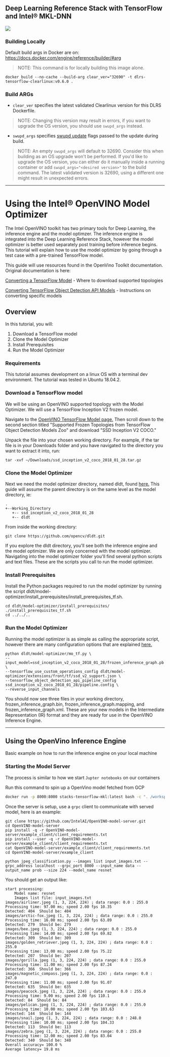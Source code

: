 ## Deep Learning Reference Stack with TensorFlow and Intel® MKL-DNN

[![](https://images.microbadger.com/badges/image/clearlinux/stacks-dlrs-mkl.svg)](https://microbadger.com/images/clearlinux/stacks-dlrs-mkl "Get your own image badge on microbadger.com")

### Building Locally

Default build args in Docker are on: https://docs.docker.com/engine/reference/builder/#arg

>NOTE: This command is for locally building this image alone.

```
docker build --no-cache --build-arg clear_ver="32690" -t dlrs-tensorflow-clearlinux:v0.6.0 .
```

### Build ARGs

* `clear_ver` specifies the latest validated Clearlinux version for this DLRS Dockerfile.
>NOTE: Changing this version may result in errors, if you want to upgrade the OS version, you should use `swupd_args` instead.

* `swupd_args` specifies [swupd update](https://github.com/clearlinux/swupd-client/blob/master/docs/swupd.1.rst#options) flags passed to the update during build.

>NOTE: An empty `swupd_args` will default to 32690. Consider this when building as an OS upgrade won't be performed. If you'd like to upgrade the OS version, you can either do it manually inside a running container or add `swupd_args="<desired version>"` to the build command. The latest validated version is 32690, using a different one might result in unexpected errors.

_________________________________________________________________________________________________________________________________

# Using the Intel® OpenVINO Model Optimizer

The Intel OpenVINO toolkit has two primary tools for Deep Learning, the inference engine and the model optimzer. The inference engine is integrated into the Deep Learning Reference Stack, however the model optimizer is better used separately post training before inference begins. This tutorial will explain how to use the model optimizer by going through a test case with a pre-trained TensorFlow model.

This guide will use resources found in the OpenVino Toolkit documentation. Original documentation is here:

[Converting a TensorFlow Model](https://docs.openvinotoolkit.org/latest/_docs_MO_DG_prepare_model_convert_model_Convert_Model_From_TensorFlow.html) - Where to download supported topologies

[Converting TensorFlow Object Detection API Models](https://docs.openvinotoolkit.org/latest/_docs_MO_DG_prepare_model_convert_model_tf_specific_Convert_Object_Detection_API_Models.html) - Instructions on converting specific models


## Overview

In this tutorial, you will:
1. Download a TensorFlow model
2. Clone the Model Optimizer
3. Install Prerequisites
4. Run the Model Optimizer


### Requirements

This tutorial assumes development on a linux OS with a terminal dev environment. The tutorial was tested in Ubuntu 18.04.2.

### Download a TensorFlow model

We will be using an OpenVINO supported topology with the Model Optimizer. We will use a TensorFlow Inception V2 frozen model.

Navigate to the [OpenVINO TensorFlow Model page.](https://docs.openvinotoolkit.org/latest/_docs_MO_DG_prepare_model_convert_model_Convert_Model_From_TensorFlow.html) Then scroll down to the second section titled "Supported Frozen Topologies from TensorFlow Object Detection Models Zoo" and download "SSD Inception V2 COCO."

Unpack the file into your chosen working directory. For example, if the tar file is in your Downloads folder and you have navigated to the directory you want to extract it into, run:
```
tar -xvf ~/Downloads/ssd_inception_v2_coco_2018_01_28.tar.gz 
```

### Clone the Model Optimizer

Next we need the model optimizer directory, named dldt, found [here.](https://github.com/opencv/dldt) This guide will assume the parent directory is on the same level as the model directory, ie:
```
.
+--Working_Directory
   +-- ssd_inception_v2_coco_2018_01_28
   +-- dldt
```

From inside the working directory:

```
git clone https://github.com/opencv/dldt.git
```

If you explore the dldt directory, you'll see both the inference engine and the model optimizer. We are only concerned with the model optimizer. Navigating into the model optimizer folder you'll find several python scripts and text files. These are the scripts you call to run the model optimizer.


### Install Prerequisites

Install the Python packages required to run the model optimizer by running the script dldt/model-optimizer/install_prerequisites/install_prerequisites_tf.sh.
```
cd dldt/model-optimizer/install_prerequisites/
./install_prerequisites_tf.sh
cd ../../..
```


### Run the Model Optimizer 

Running the model optimizer is as simple as calling the appropriate script, however there are many configuration options that are explained [here.](_docs_MO_DG_prepare_model_convert_model_tf_specific_Convert_Object_Detection_API_Models)

```
python dldt/model-optimizer/mo_tf.py \
--input_model=ssd_inception_v2_coco_2018_01_28/frozen_inference_graph.pb \
--tensorflow_use_custom_operations_config dldt/model-optimizer/extensions/front/tf/ssd_v2_support.json \
--tensorflow_object_detection_api_pipeline_config ssd_inception_v2_coco_2018_01_28/pipeline.config \
--reverse_input_channels
```

You should now see three files in your working directory, frozen_inference_graph.bin, frozen_inference_graph.mapping, and frozen_inference_graph.xml. These are your new models in the Intermediate Representation (IR) format and they are ready for use in the OpenVINO Inference Engine.

_________________________________________________________________________________________________________________________________

## Using the OpenVino Inference Engine

Basic example on how to run the inference engine on your local machine 

### Starting the Model Server

The process is similar to how we start `Jupter notebooks` on our containers

Run this command to spin up a OpenVino model fetched from GCP

```bash
docker run -p 8000:8000 stacks-tensorflow-mkl:latest bash -c ". /workspace/scripts/serve.sh && ie_serving model --model_name resnet --model_path gs://public-artifacts/intelai_public_models/resnet_50_i8 --port 8000"

```

Once the server is setup, use a `grpc` client to communicate with served model, here is an example:


```
git clone https://github.com/IntelAI/OpenVINO-model-server.git
cd OpenVINO-model-server
pip install -q -r OpenVINO-model-server/example_client/client_requirements.txt
pip install --user -q -r OpenVINO-model-server/example_client/client_requirements.txt
cat OpenVINO-model-server/example_client/client_requirements.txt
cd OpenVINO-model-server/example_client

python jpeg_classification.py --images_list input_images.txt --grpc_address localhost --grpc_port 8000 --input_name data --output_name prob --size 224 --model_name resnet
```

You should get an output like:

```
start processing:
	Model name: resnet
	Images list file: input_images.txt
images/airliner.jpeg (1, 3, 224, 224) ; data range: 0.0 : 255.0
Processing time: 97.00 ms; speed 2.00 fps 10.35
Detected: 404  Should be: 404
images/arctic-fox.jpeg (1, 3, 224, 224) ; data range: 0.0 : 255.0
Processing time: 16.00 ms; speed 2.00 fps 63.89
Detected: 279  Should be: 279
images/bee.jpeg (1, 3, 224, 224) ; data range: 0.0 : 255.0
Processing time: 14.00 ms; speed 2.00 fps 69.82
Detected: 309  Should be: 309
images/golden_retriever.jpeg (1, 3, 224, 224) ; data range: 0.0 : 255.0
Processing time: 13.00 ms; speed 2.00 fps 75.22
Detected: 207  Should be: 207
images/gorilla.jpeg (1, 3, 224, 224) ; data range: 0.0 : 255.0
Processing time: 11.00 ms; speed 2.00 fps 87.24
Detected: 366  Should be: 366
images/magnetic_compass.jpeg (1, 3, 224, 224) ; data range: 0.0 : 247.0
Processing time: 11.00 ms; speed 2.00 fps 91.07
Detected: 635  Should be: 635
images/peacock.jpeg (1, 3, 224, 224) ; data range: 0.0 : 255.0
Processing time: 9.00 ms; speed 2.00 fps 110.1
Detected: 84  Should be: 84
images/pelican.jpeg (1, 3, 224, 224) ; data range: 0.0 : 255.0
Processing time: 10.00 ms; speed 2.00 fps 103.63
Detected: 144  Should be: 144
images/snail.jpeg (1, 3, 224, 224) ; data range: 0.0 : 248.0
Processing time: 10.00 ms; speed 2.00 fps 104.33
Detected: 113  Should be: 113
images/zebra.jpeg (1, 3, 224, 224) ; data range: 0.0 : 255.0
Processing time: 12.00 ms; speed 2.00 fps 83.04
Detected: 340  Should be: 340
Overall accuracy= 100.0 %
Average latency= 19.8 ms
```
